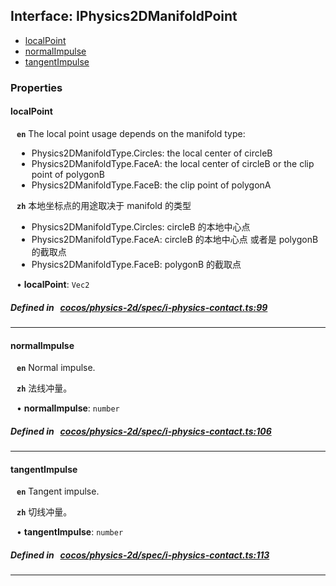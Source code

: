 ## Interface: IPhysics2DManifoldPoint

- [localPoint](#localPoint)
- [normalImpulse](#normalImpulse)
- [tangentImpulse](#tangentImpulse)

### Properties

#### localPoint

<div style="margin-left: 10px;">




**`en`** 
The local point usage depends on the manifold type:
- Physics2DManifoldType.Circles: the local center of circleB
- Physics2DManifoldType.FaceA: the local center of circleB or the clip point of polygonB
- Physics2DManifoldType.FaceB: the clip point of polygonA




**`zh`** 
本地坐标点的用途取决于 manifold 的类型
- Physics2DManifoldType.Circles: circleB 的本地中心点
- Physics2DManifoldType.FaceA: circleB 的本地中心点 或者是 polygonB 的截取点
- Physics2DManifoldType.FaceB: polygonB 的截取点



• **localPoint**: ``Vec2``

</div>


##### Defined in &nbsp;   [cocos/physics-2d/spec/i-physics-contact.ts:99](https://github.com/cocos-creator/engine/blob/c7bf6b8a9/cocos/physics-2d/spec/i-physics-contact.ts#L99)&nbsp;

___
#### normalImpulse

<div style="margin-left: 10px;">




**`en`** 
Normal impulse.




**`zh`** 
法线冲量。



• **normalImpulse**: ``number``

</div>


##### Defined in &nbsp;   [cocos/physics-2d/spec/i-physics-contact.ts:106](https://github.com/cocos-creator/engine/blob/c7bf6b8a9/cocos/physics-2d/spec/i-physics-contact.ts#L106)&nbsp;

___
#### tangentImpulse

<div style="margin-left: 10px;">




**`en`** 
Tangent impulse.




**`zh`** 
切线冲量。



• **tangentImpulse**: ``number``

</div>


##### Defined in &nbsp;   [cocos/physics-2d/spec/i-physics-contact.ts:113](https://github.com/cocos-creator/engine/blob/c7bf6b8a9/cocos/physics-2d/spec/i-physics-contact.ts#L113)&nbsp;

___
